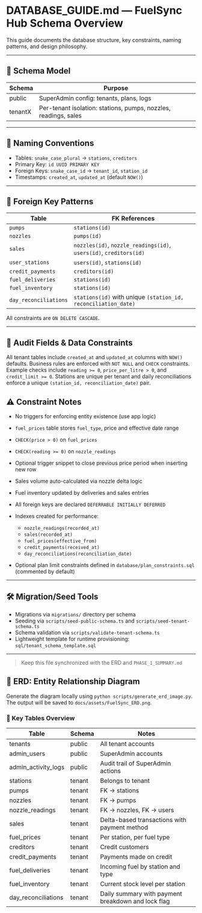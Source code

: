 # DATABASE\_GUIDE.md — FuelSync Hub Schema Overview

This guide documents the database structure, key constraints, naming patterns, and design philosophy.

---

## 🧱 Schema Model

| Schema  | Purpose                                      |
| ------- | -------------------------------------------- |
| public  | SuperAdmin config: tenants, plans, logs      |
| tenantX | Per-tenant isolation: stations, pumps, nozzles, readings, sales |

---

## 📐 Naming Conventions

* Tables: `snake_case_plural` → `stations`, `creditors`
* Primary Key: `id UUID PRIMARY KEY`
* Foreign Keys: `snake_case_id` → `tenant_id`, `station_id`
* Timestamps: `created_at`, `updated_at` (default `NOW()`)

---

## 🔗 Foreign Key Patterns

| Table             | FK References               |
| ----------------- | --------------------------- |
| `pumps`           | `stations(id)`              |
| `nozzles`         | `pumps(id)`                 |
| `sales`           | `nozzles(id)`, `nozzle_readings(id)`, `users(id)`, `creditors(id)` |
| `user_stations`   | `users(id)`, `stations(id)` |
| `credit_payments` | `creditors(id)`             |
| `fuel_deliveries` | `stations(id)`              |
| `fuel_inventory`  | `stations(id)`              |
| `day_reconciliations` | `stations(id)` with unique `(station_id, reconciliation_date)` |

All constraints are `ON DELETE CASCADE`.

---
## 📝 Audit Fields & Data Constraints

All tenant tables include `created_at` and `updated_at` columns with `NOW()` defaults. Business rules are enforced with `NOT NULL` and `CHECK` constraints. Example checks include `reading >= 0`, `price_per_litre > 0`, and `credit_limit >= 0`. Stations are unique per tenant and daily reconciliations enforce a unique `(station_id, reconciliation_date)` pair.


## ⚠️ Constraint Notes

* No triggers for enforcing entity existence (use app logic)
* `fuel_prices` table stores `fuel_type`, price and effective date range
* `CHECK(price > 0)` on `fuel_prices`
* `CHECK(reading >= 0)` on `nozzle_readings`
* Optional trigger snippet to close previous price period when inserting new row
* Sales volume auto-calculated via nozzle delta logic
* Fuel inventory updated by deliveries and sales entries
* All foreign keys are declared `DEFERRABLE INITIALLY DEFERRED`
* Indexes created for performance:
  * `nozzle_readings(recorded_at)`
  * `sales(recorded_at)`
  * `fuel_prices(effective_from)`
  * `credit_payments(received_at)`
  * `day_reconciliations(reconciliation_date)`

* Optional plan limit constraints defined in `database/plan_constraints.sql` (commented by default)

---

## 🛠 Migration/Seed Tools

* Migrations via `migrations/` directory per schema
* Seeding via `scripts/seed-public-schema.ts` and `scripts/seed-tenant-schema.ts`
* Schema validation via `scripts/validate-tenant-schema.ts`
* Lightweight template for runtime provisioning: `sql/tenant_schema_template.sql`

---

> Keep this file synchronized with the ERD and `PHASE_1_SUMMARY.md`

## 🎯 ERD: Entity Relationship Diagram

Generate the diagram locally using `python scripts/generate_erd_image.py`. The output will be saved to `docs/assets/FuelSync_ERD.png`.

### 🔑 Key Tables Overview
| Table                  | Schema    | Notes                                  |
|------------------------|-----------|----------------------------------------|
| tenants                | public    | All tenant accounts                    |
| admin_users            | public    | SuperAdmin accounts                    |
| admin_activity_logs    | public    | Audit trail of SuperAdmin actions      |
| stations               | tenant    | Belongs to tenant                      |
| pumps                  | tenant    | FK → stations                          |
| nozzles                | tenant    | FK → pumps                             |
| nozzle_readings        | tenant    | FK → nozzles, FK → users               |
| sales                  | tenant    | Delta-based transactions with payment method |
| fuel_prices            | tenant    | Per station, per fuel type             |
| creditors              | tenant    | Credit customers                       |
| credit_payments        | tenant    | Payments made on credit                |
| fuel_deliveries        | tenant    | Incoming fuel by station and type      |
| fuel_inventory         | tenant    | Current stock level per station        |
| day_reconciliations    | tenant    | Daily summary with payment breakdown and lock flag |
